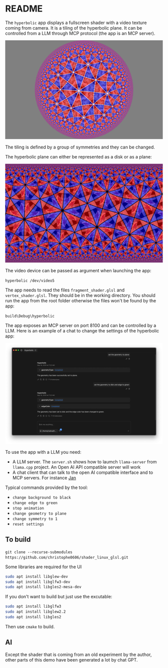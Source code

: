 # README

The `hyperbolic` app displays a fullscreen shader with a video texture coming from camera. It is a tiling of the hyperbolic plane. It can be controlled from a LLM through MCP protocol (the app is an MCP server).

![Hyperbolic screenshot](screenshot.png "Screenshot")

The tiling is defined by a group of symmetries and they can be changed.

The hyperbolic plane can either be represented as a disk or as a plane:

![Hyperbolic screenshot with plane geometry](screenshot_plane.png "Screenshot with plane geometry")

The video device can be passed as argument when launching the app:

`hyperbolic /dev/video5`

The app needs to read the files `fragment_shader.glsl` and `vertex_shader.glsl`. They should be in the working directory. You should run the app from the root folder otherwise the files won't be found by the app:

`build\Debug\hyperbolic`

The app exposes an MCP server on port 8100 and can be controlled by a LLM. Here is an example of a chat to change the settings of the hyperbolic app:


![MCP example](mcp_screenshot.png "MCP session example")

To use the app with a LLM you need:

* A LLM server. The `server.sh` shows how to laumch `llama-server` from `llama.cpp` project. An Open AI API compatible server will work
* A chat client that can talk to the open AI compatible interface and to MCP servers. For instance [Jan](https://jan.ai)

Typical commands provided by the tool:

* `change background to black`
* `change edge to green`
* `stop animation`
* `change geometry to plane`
* `change symmetry to 1`
* `reset settings`



## To build 

`git clone --recurse-submodules https://github.com/christophe0606/shader_linux_glsl.git`

Some libraries are required for the UI

```bash
sudo apt install libglew-dev
sudo apt install libglfw3-dev
sudo apt install libgles2-mesa-dev
``` 

If you don't want to build but just use the excutable:

```bash 
sudo apt install libglfw3
sudo apt install libglew2.2
sudo apt install libgles2
```

Then use `cmake` to build.

## AI

Except the shader that is coming from an old experiment by the author, other parts of this demo have been generated a lot by chat GPT.

